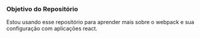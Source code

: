 ### Objetivo do Repositório

Estou usando esse repositório para aprender mais sobre o webpack e sua configuração com aplicações react.
